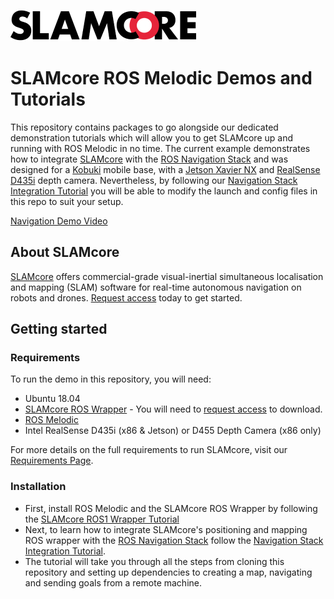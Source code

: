 [![](./images/slamcore-logo.jpg)](https://www.slamcore.com/)

# SLAMcore ROS Melodic Demos and Tutorials

This repository contains packages to go alongside our dedicated demonstration tutorials which will allow you to get SLAMcore
up and running with ROS Melodic in no time. The current example demonstrates how to integrate [SLAMcore](https://www.slamcore.com/) with the [ROS Navigation Stack](http://wiki.ros.org/move_base) and was designed for a [Kobuki](http://kobuki.yujinrobot.com/about2/) mobile base, with a [Jetson Xavier NX](https://www.nvidia.com/en-gb/autonomous-machines/embedded-systems/jetson-xavier-nx/) and [RealSense D435i](https://www.intelrealsense.com/depth-camera-d435i/) depth camera. Nevertheless, by following our [Navigation Stack Integration Tutorial](https://docs.slamcore.com/navstack-integration.html) you will be able to modify the launch and config files in this repo to suit your setup.

[Navigation Demo Video](https://www.youtube.com/watch?v=TMkKkJk6538)

## About SLAMcore

[SLAMcore](https://www.slamcore.com/) offers commercial-grade visual-inertial simultaneous localisation and mapping (SLAM) software for real-time autonomous
navigation on robots and drones. [Request access](https://www.slamcore.com/sdk-access) today to get started.

## Getting started

### Requirements

To run the demo in this repository, you will need:

- Ubuntu 18.04
- [SLAMcore ROS Wrapper](https://docs.slamcore.com/ros1-wrapper.html) - You will need to [request access](https://www.slamcore.com/sdk-access) to download.
- [ROS Melodic](https://wiki.ros.org/melodic/Installation/Ubuntu)
- Intel RealSense D435i (x86 & Jetson) or D455 Depth Camera (x86 only)

For more details on the full requirements to run SLAMcore, visit our [Requirements Page](https://docs.slamcore.com/requirements.html).

### Installation

- First, install ROS Melodic and the SLAMcore ROS Wrapper by following the [SLAMcore ROS1 Wrapper Tutorial](https://docs.slamcore.com/ros1-wrapper.html)
- Next, to learn how to integrate SLAMcore's positioning and mapping ROS wrapper with the [ROS Navigation Stack](http://wiki.ros.org/move_base) follow the [Navigation Stack Integration Tutorial](https://docs.slamcore.com/navstack-integration.html). 
- The tutorial will take you through all the steps from cloning this repository and setting up dependencies to creating a map, navigating and sending goals from a remote machine.
